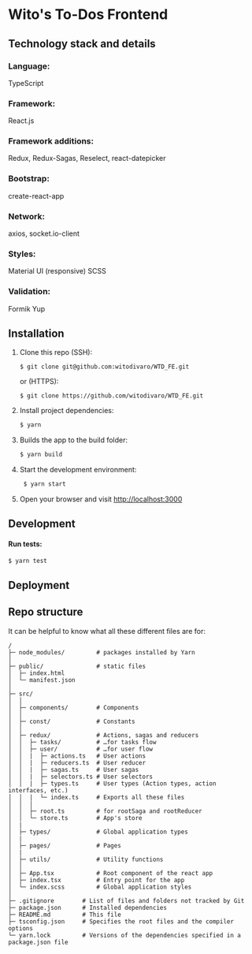 # Wito's To-Dos Frontend

## Technology stack and details

### Language:
TypeScript 

### Framework:
React.js

### Framework additions:
Redux, Redux-Sagas, Reselect, react-datepicker

### Bootstrap:
create-react-app

### Network:
axios, socket.io-client

### Styles:
Material UI (responsive)
SCSS

### Validation:
Formik
Yup

## Installation
1. Clone this repo (SSH):
    ```
    $ git clone git@github.com:witodivaro/WTD_FE.git
    ```
    or (HTTPS):
    ```
    $ git clone https://github.com/witodivaro/WTD_FE.git
    ```

2. Install project dependencies:
    ```bash
    $ yarn
    ```

3. Builds the app to the build folder:
    ```bash
    $ yarn build
    ```

4. Start the development environment:
   ``` bash
    $ yarn start
    ```

5. Open your browser and visit <http://localhost:3000>

## Development

#### Run tests:
```bash
$ yarn test
```

## Deployment

## Repo structure
It can be helpful to know what all these different files are for:

```
/
├─ node_modules/         # packages installed by Yarn
│
├─ public/               # static files
│  ├─ index.html
│  └─ manifest.json
│
├─ src/
│  │
│  ├─ components/        # Components  
│  │
│  ├─ const/             # Constants
│  │
│  ├─ redux/             # Actions, sagas and reducers
│  │  ├─ tasks/          # …for tasks flow
│  │  ├─ user/           # …for user flow
│  │  |  ├─ actions.ts   # User actions
│  │  |  ├─ reducers.ts  # User reducer
│  │  |  ├─ sagas.ts     # User sagas 
│  │  |  ├─ selectors.ts # User selectors 
│  │  |  ├─ types.ts     # User types (Action types, action interfaces, etc.)
│  │  |  └─ index.ts     # Exports all these files
│  │  │
│  │  ├─ root.ts         # for rootSaga and rootReducer 
│  │  └─ store.ts        # App's store
│  |
│  ├─ types/             # Global application types
│  |
│  ├─ pages/             # Pages
│  |
│  ├─ utils/             # Utility functions
│  │
│  ├─ App.tsx            # Root component of the react app
│  ├─ index.tsx          # Entry point for the app
│  └─ index.scss         # Global application styles
│
├─ .gitignore        # List of files and folders not tracked by Git
├─ package.json      # Installed dependencies
├─ README.md         # This file
├─ tsconfig.json     # Specifies the root files and the compiler options
└─ yarn.lock         # Versions of the dependencies specified in a package.json file
```
